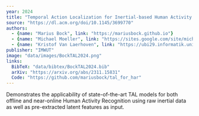 ```yaml
---
year: 2024
title: "Temporal Action Localization for Inertial-based Human Activity Recognition"
source: "https://dl.acm.org/doi/10.1145/3699770"
authors:
  - {name: "Marius Bock", link: "https://mariusbock.github.io"}
  - {name: "Michael Moeller", link: "https://sites.google.com/site/michaelmoellermath"}
  - {name: "Kristof Van Laerhoven", link: "https://ubi29.informatik.uni-siegen.de/usi/team_kvl.html"}
publisher: "IMWUT"
image: "data/images/BockTAL2024.png"
links:
  BibTeX: "data/bibtex/BockTAL2024.bib"
  arXiv: "https://arxiv.org/abs/2311.15831"
  Code: "https://github.com/mariusbock/tal_for_har"
---
```

Demonstrates the applicability of state-of-the-art TAL models for both offline and near-online Human Activity Recognition using raw inertial data as well as pre-extracted latent features as input.